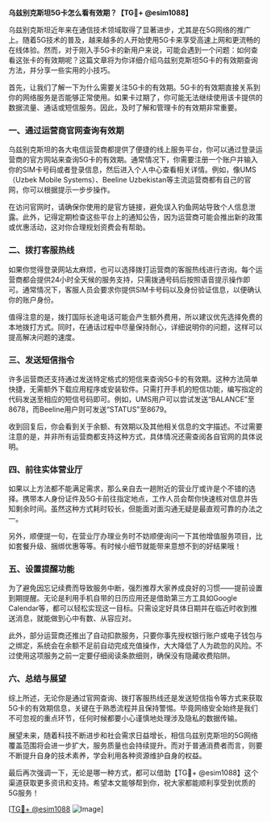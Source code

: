 **乌兹别克斯坦5G卡怎么看有效期？【TG💪+ @esim1088】**

乌兹别克斯坦近年来在通信技术领域取得了显著进步，尤其是在5G网络的推广上。随着5G技术的普及，越来越多的人开始使用5G卡来享受高速上网和更流畅的在线体验。然而，对于刚入手5G卡的新用户来说，可能会遇到一个问题：如何查看这张卡的有效期呢？这篇文章将为你详细介绍乌兹别克斯坦5G卡的有效期查询方法，并分享一些实用的小技巧。

首先，让我们了解一下为什么需要关注5G卡的有效期。5G卡的有效期直接关系到你的网络服务是否能够正常使用。如果卡过期了，你可能无法继续使用该卡提供的数据流量、通话或短信服务。因此，及时了解和管理卡的有效期非常重要。

### **一、通过运营商官网查询有效期**

乌兹别克斯坦的各大电信运营商都提供了便捷的线上服务平台，你可以通过登录运营商的官方网站来查询5G卡的有效期。通常情况下，你需要注册一个账户并输入你的SIM卡号码或者登录信息，然后进入个人中心查看相关详情。例如，像UMS（Uzbek Mobile Systems）、Beeline Uzbekistan等主流运营商都有自己的官网，你可以根据提示一步步操作。

在访问官网时，请确保你使用的是官方链接，避免误入钓鱼网站导致个人信息泄露。此外，记得定期检查这些平台上的通知公告，因为运营商可能会推出新的政策或优惠活动，这对你合理规划资费会有帮助。

### **二、拨打客服热线**

如果你觉得登录网站太麻烦，也可以选择拨打运营商的客服热线进行咨询。每个运营商都会提供24小时全天候的服务支持，只需拨通号码后按照语音提示操作即可。通常情况下，客服人员会要求你提供SIM卡号码以及身份验证信息，以便确认你的账户身份。

值得注意的是，拨打国际长途电话可能会产生额外费用，所以建议优先选择免费的本地拨打方式。同时，在通话过程中尽量保持耐心，详细说明你的问题，这样可以提高解决问题的速度。

### **三、发送短信指令**

许多运营商还支持通过发送特定格式的短信来查询5G卡的有效期。这种方法简单快捷，无需额外下载应用程序或安装软件。只需打开手机的短信功能，编写指定的代码发送至相应的短信号码即可。例如，UMS用户可以尝试发送“BALANCE”至8678，而Beeline用户则可发送“STATUS”至8679。

收到回复后，你会看到关于余额、有效期以及其他相关信息的文字描述。不过需要注意的是，并非所有运营商都支持这种方式，具体情况还需查阅各自官网的具体说明。

### **四、前往实体营业厅**

如果以上方法都不能满足需求，那么亲自去一趟附近的营业厅或许是个不错的选择。携带本人身份证件及5G卡前往指定地点，工作人员会帮你快速核对信息并告知剩余时间。虽然这种方式耗时较长，但能面对面沟通无疑是最直观可靠的办法之一。

另外，顺便提一句，在营业厅办理业务时不妨顺便询问一下其他增值服务项目，比如套餐升级、捆绑优惠等等。有时候小细节就能带来意想不到的好结果哦！

### **五、设置提醒功能**

为了避免因忘记续费而导致服务中断，强烈推荐大家养成良好的习惯——提前设置到期提醒。无论是利用手机自带的日历应用还是借助第三方工具如Google Calendar等，都可以轻松实现这一目标。只需设定好具体日期并在临近时收到推送消息，就能做到心中有数、从容应对。

此外，部分运营商还推出了自动扣款服务，只要你事先授权银行账户或电子钱包与之绑定，系统会在余额不足前自动完成充值操作，大大降低了人为疏忽的风险。不过使用这项服务之前一定要仔细阅读条款细则，确保没有隐藏收费陷阱。

### **六、总结与展望**

综上所述，无论你是通过官网查询、拨打客服热线还是发送短信指令等方式来获取5G卡的有效期信息，关键在于熟悉流程并且保持警惕。毕竟网络安全始终是我们不可忽视的重点环节，任何时候都要小心谨慎地处理涉及隐私的数据传输。

展望未来，随着科技不断进步和社会需求日益增长，相信乌兹别克斯坦的5G网络覆盖范围将会进一步扩大，服务质量也会持续提升。而对于普通消费者而言，则要不断提升自身的技术素养，学会利用各种资源维护自身的权益。

最后再次强调一下，无论是哪一种方式，都可以借助【TG💪+ @esim1088】这个渠道获取更多资讯和支持。希望本文能够帮到你，祝大家都能顺利享受到优质的5G服务！

[[TG💪+ @esim1088](https://t.me/s/esim1088) ![Image](https://i.postimg.cc/4NQfJmqS/Snipaste-2025-05-13-00-14-12.png)]